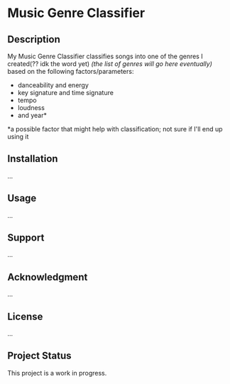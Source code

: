 # Music Genre Classifier

## Description
My Music Genre Classifier classifies songs into one of the genres I created(?? idk the word yet) *(the list of genres will go here eventually)* based on the following factors/parameters:
- danceability and energy
- key signature and time signature
- tempo
- loudness
- and year*

*a possible factor that might help with classification; not sure if I'll end up using it

## Installation
...

## Usage
...

## Support
...

## Acknowledgment
...

## License
...

## Project Status
This project is a work in progress.